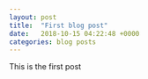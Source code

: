 ```yaml
---
layout: post
title:  "First blog post"
date:   2018-10-15 04:22:48 +0000
categories: blog posts
---
```

This is the first post
